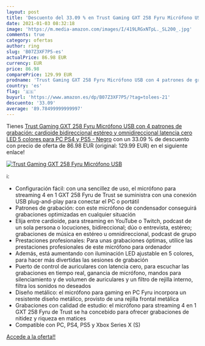```yaml
---
layout: post
title: 'Descuento del 33.09 % en Trust Gaming GXT 258 Fyru Micrófono USB '
date: 2021-01-03 08:32:18
image: 'https://m.media-amazon.com/images/I/419LRGxNTpL._SL200_.jpg'
comments: true
category: ofertas
author: ring
slug: 'B07Z3XF7P5-es'
actualPrice: 86.98 EUR
currency: EUR
price: 86.98
comparePrice: 129.99 EUR
prodname: 'Trust Gaming GXT 258 Fyru Micrófono USB con 4 patrones de grabación: cardioide  bidireccional  estéreo y omnidireccional  latencia cero  LED 5 colores  para PC  PS4 y PS5 - Negro'
country: 'es'
flag: '🇪🇸'
buyurl: 'https://www.amazon.es/dp/B07Z3XF7P5/?tag=tolees-21'
descuento: '33.09'
average: '89.78499999999997'
---
```


Tienes [Trust Gaming GXT 258 Fyru Micrófono USB con 4 patrones de grabación: cardioide  bidireccional  estéreo y omnidireccional  latencia cero  LED 5 colores  para PC  PS4 y PS5 - Negro](https://www.amazon.es/dp/B07Z3XF7P5/?tag=tolees-21) con un 33.09 % de descuento con precio de oferta de 86.98 EUR (original: 129.99 EUR) en el siguiente enlace!

[![Trust Gaming GXT 258 Fyru Micrófono USB ](https://m.media-amazon.com/images/I/419LRGxNTpL._SL200_.jpg)](https://www.amazon.es/dp/B07Z3XF7P5/?tag=tolees-21)

ℹ️:

- Configuración fácil: con una sencillez de uso, el micrófono para streaming 4 en 1 GXT 258 Fyru de Trust se suministra con una conexión USB plug-and-play para conectar el PC o portátil
- Patrones de grabación: con este micrófono de condensador conseguirá grabaciones optimizadas en cualquier situación
- Elija entre cardioide, para streaming en YouTube o Twitch, podcast de un sola persona o locuciones, bidireccional; dúo o entrevista, estéreo; grabaciones de música en estéreo u omnidireccional, podcast de grupo
- Prestaciones profesionales: Para unas grabaciones óptimas, utilice las prestaciones profesionales de este micrófono para ordenador
- Además, está aumentando con iluminación LED ajustable en 5 colores, para hacer más divertidas las sesiones de grabación
- Puerto de control de auriculares con latencia cero, para escuchar las grabaciones en tiempo real, ganancia de micrófono, mandos para silenciamiento y de volumen de auriculares y un filtro de rejilla interno, filtra los sonidos no deseados
- Diseño metálico: el micrófono para gaming en PC Fyru incorpora un resistente diseño metálico, provisto de una rejilla frontal metálica
- Grabaciones con calidad de estudio: el micrófono para streaming 4 en 1 GXT 258 Fyru de Trust se ha concebido para ofrecer grabaciones de nitidez y riqueza en matices
- Compatible con PC, PS4, PS5 y Xbox Series X (S)

[Accede a la oferta!!](https://www.amazon.es/dp/B07Z3XF7P5/?tag=tolees-21)
